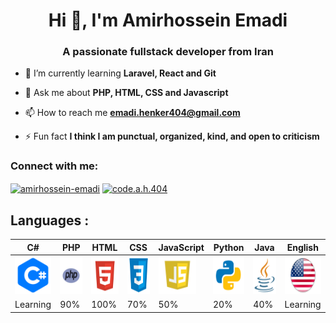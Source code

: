 <h1 align="center">Hi 👋, I'm Amirhossein Emadi</h1>
<h3 align="center">A passionate fullstack developer from Iran</h3>

- 🌱 I’m currently learning **Laravel, React and Git**

- 💬 Ask me about **PHP, HTML, CSS and Javascript**

- 📫 How to reach me **emadi.henker404@gmail.com**

- ⚡ Fun fact **I think I am punctual, organized, kind, and open to criticism**

<h3 align="left">Connect with me:</h3>
<p align="left">
<a href="https://stackoverflow.com/users/22668974" target="blank"><img align="center" src="https://raw.githubusercontent.com/rahuldkjain/github-profile-readme-generator/master/src/images/icons/Social/stack-overflow.svg" alt="amirhossein-emadi" height="30" width="40" /></a>
<a href="https://instagram.com/code.a.h.404" target="blank"><img align="center" src="https://raw.githubusercontent.com/rahuldkjain/github-profile-readme-generator/master/src/images/icons/Social/instagram.svg" alt="code.a.h.404" height="30" width="40" /></a></p>

## Languages :

| C#                                                                         | PHP                                                                  | HTML                                                                    | CSS                                                                  | JavaScript                                                                | Python                                                                        | Java                                                                    | English                                                                      |
| -------------------------------------------------------------------------- | -------------------------------------------------------------------- | ----------------------------------------------------------------------- | -------------------------------------------------------------------- | ------------------------------------------------------------------------- | ----------------------------------------------------------------------------- | ----------------------------------------------------------------------- | ---------------------------------------------------------------------------- |
| <img src="cSharpIcon.png" alt="C Sharp" title="C#" width="60" height="60"> | <img src="phpIcon.png" alt="php" title="PHP" width="60" height="60"> | <img src="htmlIcon.png" alt="html" title="HTML" width="60" height="60"> | <img src="cssIcon.png" alt="css" title="CSS" width="60" height="60"> | <img src="jsIcon.png" alt="js" title="JavaScript" width="60" height="60"> | <img src="pythonIcon.png" alt="python" title="Python" width="60" height="60"> | <img src="javaIcon.png" alt="java" title="Java" width="60" height="60"> | <img src="english.png" alt="english" title="English" width="60" height="60"> |
| Learning                                                                   | 90%                                                                  | 100%                                                                    | 70%                                                                  | 50%                                                                       | 20%                                                                           | 40%                                                                     | Learning                                                                     |
